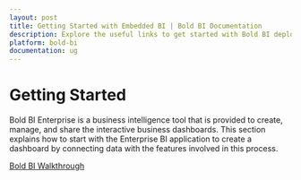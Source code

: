 ```yaml
---
layout: post
title: Getting Started with Embedded BI | Bold BI Documentation
description: Explore the useful links to get started with Bold BI deployed in your server. Create powerful dashboards that suit your business needs.
platform: bold-bi
documentation: ug
---
```


# Getting Started

Bold BI Enterprise is a business intelligence tool that is provided to create, manage, and share the interactive business dashboards. This section explains how to start with the Enterprise BI application to create a dashboard by connecting data with the features involved in this process.

[Bold BI Walkthrough](/embedded-bi/getting-started/quick-start/)
